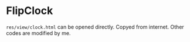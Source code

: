 # FlipClock

`res/view/clock.html` can be opened directly. Copyed from internet. Other codes are modified by me.